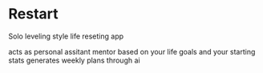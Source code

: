 # Restart
Solo leveling style life reseting app

acts as personal assitant mentor based on your life goals and your starting stats 
generates weekly plans through ai 
